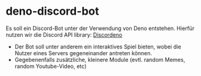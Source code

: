 # deno-discord-bot

Es soll ein Discord-Bot unter der Verwendung von Deno entstehen. Hierfür nutzen wir die Discord API library:
[Discordeno](https://deno.land/x/discordeno@13.0.0-rc19)

- Der Bot soll unter anderem ein interaktives Spiel bieten, wobei die Nutzer eines Servers gegeneinander antreten können.
- Gegebenenfalls zusätzliche, kleinere Module (evtl. random Memes, random Youtube-Video, etc)
